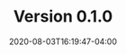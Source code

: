 ---
title: "Version 0.1.0"
date: 2020-08-03T16:19:47-04:00
type: book

weight: -010

toc: true

# But this in the body to list children pages
# {{< list_children >}}
---